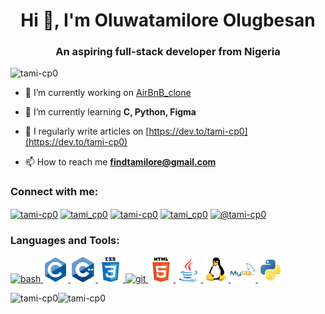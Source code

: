 <h1 align="center">Hi 👋, I'm Oluwatamilore Olugbesan</h1>
<h3 align="center">An aspiring full-stack developer from Nigeria</h3>

<p align="left"> <img src="https://komarev.com/ghpvc/?username=tami-cp0&label=Profile%20views&color=0e75b6&style=flat" alt="tami-cp0" /> </p>

- 🔭 I’m currently working on [AirBnB_clone](https://github.com/tami-cp0/AirBnB_clone)

- 🌱 I’m currently learning **C, Python, Figma**

- 📝 I regularly write articles on [https://dev.to/tami-cp0](https://dev.to/tami-cp0)

- 📫 How to reach me **findtamilore@gmail.com**

<h3 align="left">Connect with me:</h3>
<p align="left">
<a href="https://dev.to/tami-cp0" target="blank"><img align="center" src="https://raw.githubusercontent.com/rahuldkjain/github-profile-readme-generator/master/src/images/icons/Social/devto.svg" alt="tami-cp0" height="30" width="40" /></a>
<a href="https://twitter.com/tami_cp0" target="blank"><img align="center" src="https://raw.githubusercontent.com/rahuldkjain/github-profile-readme-generator/master/src/images/icons/Social/twitter.svg" alt="tami_cp0" height="30" width="40" /></a>
<a href="https://linkedin.com/in/tami-cp0" target="blank"><img align="center" src="https://raw.githubusercontent.com/rahuldkjain/github-profile-readme-generator/master/src/images/icons/Social/linked-in-alt.svg" alt="tami-cp0" height="30" width="40" /></a>
<a href="https://instagram.com/tami_cp0" target="blank"><img align="center" src="https://raw.githubusercontent.com/rahuldkjain/github-profile-readme-generator/master/src/images/icons/Social/instagram.svg" alt="tami_cp0" height="30" width="40" /></a>
<a href="https://hashnode.com/@tami-cp0" target="blank"><img align="center" src="https://raw.githubusercontent.com/rahuldkjain/github-profile-readme-generator/master/src/images/icons/Social/hashnode.svg" alt="@tami-cp0" height="30" width="40" /></a>
</p>

<h3 align="left">Languages and Tools:</h3>
<p align="left"> <a href="https://www.gnu.org/software/bash/" target="_blank" rel="noreferrer"> <img src="https://www.vectorlogo.zone/logos/gnu_bash/gnu_bash-icon.svg" alt="bash" width="40" height="40"/> </a> <a href="https://www.cprogramming.com/" target="_blank" rel="noreferrer"> <img src="https://raw.githubusercontent.com/devicons/devicon/master/icons/c/c-original.svg" alt="c" width="40" height="40"/> </a> <a href="https://www.w3schools.com/cpp/" target="_blank" rel="noreferrer"> <img src="https://raw.githubusercontent.com/devicons/devicon/master/icons/cplusplus/cplusplus-original.svg" alt="cplusplus" width="40" height="40"/> </a> <a href="https://www.w3schools.com/css/" target="_blank" rel="noreferrer"> <img src="https://raw.githubusercontent.com/devicons/devicon/master/icons/css3/css3-original-wordmark.svg" alt="css3" width="40" height="40"/> </a> <a href="https://git-scm.com/" target="_blank" rel="noreferrer"> <img src="https://www.vectorlogo.zone/logos/git-scm/git-scm-icon.svg" alt="git" width="40" height="40"/> </a> <a href="https://www.w3.org/html/" target="_blank" rel="noreferrer"> <img src="https://raw.githubusercontent.com/devicons/devicon/master/icons/html5/html5-original-wordmark.svg" alt="html5" width="40" height="40"/> </a> <a href="https://www.java.com" target="_blank" rel="noreferrer"> <img src="https://raw.githubusercontent.com/devicons/devicon/master/icons/java/java-original.svg" alt="java" width="40" height="40"/> </a> <a href="https://www.linux.org/" target="_blank" rel="noreferrer"> <img src="https://raw.githubusercontent.com/devicons/devicon/master/icons/linux/linux-original.svg" alt="linux" width="40" height="40"/> </a> <a href="https://www.mysql.com/" target="_blank" rel="noreferrer"> <img src="https://raw.githubusercontent.com/devicons/devicon/master/icons/mysql/mysql-original-wordmark.svg" alt="mysql" width="40" height="40"/> </a> <a href="https://www.python.org" target="_blank" rel="noreferrer"> <img src="https://raw.githubusercontent.com/devicons/devicon/master/icons/python/python-original.svg" alt="python" width="40" height="40"/> </a> </p>

<p margin="auto"><img align="left" src="https://github-readme-stats.vercel.app/api/top-langs?username=tami-cp0&show_icons=true&locale=en&layout=compact" alt="tami-cp0" /></p>

<p margin="auto">&nbsp;<img align="left" src="https://github-readme-stats.vercel.app/api?username=tami-cp0&show_icons=true&locale=en" alt="tami-cp0" /></p>
